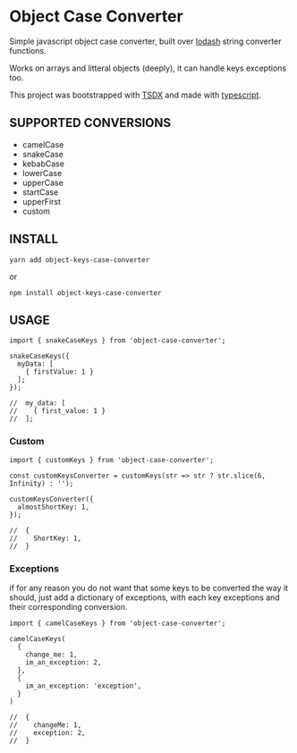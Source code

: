# Object Case Converter

Simple javascript object case converter, built over [lodash](https://lodash.com/) string converter functions.  

Works on arrays and litteral objects (deeply), it can handle keys exceptions too.  

This project was bootstrapped with [TSDX](https://github.com/jaredpalmer/tsdx) and made with [typescript](https://www.typescriptlang.org/).  

## SUPPORTED CONVERSIONS

- camelCase
- snakeCase
- kebabCase
- lowerCase
- upperCase
- startCase
- upperFirst
- custom

## INSTALL

```
yarn add object-keys-case-converter
```

or  

```
npm install object-keys-case-converter
```

## USAGE

```
import { snakeCaseKeys } from 'object-case-converter';

snakeCaseKeys({
  myData: [
    { firstValue: 1 }
  ];
});

//  my_data: [
//    { first_value: 1 }
//  ];
```

### Custom

```
import { customKeys } from 'object-case-converter';

const customKeysConverter = customKeys(str => str ? str.slice(6, Infinity) : '');

customKeysConverter({
  almostShortKey: 1,
});

//  {
//    ShortKey: 1,
//  }
```

### Exceptions

if for any reason you do not want that some keys to be converted the way it should, just add a dictionary of exceptions, with each key exceptions and their corresponding conversion.

```
import { camelCaseKeys } from 'object-case-converter';

camelCaseKeys(
  {
    change_me: 1,
    im_an_exception: 2,
  },
  {
    im_an_exception: 'exception',
  }
)

//  {
//    changeMe: 1,
//    exception: 2,
//  }
```



